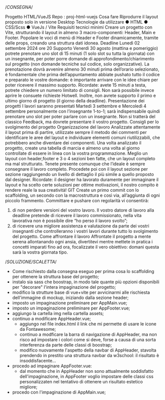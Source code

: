 /*CONSEGNA*/

Progetto HTML/VueJS
 Repo : proj-html-vuejs
 Cosa fare
 Riprodurre il layout proposto solo in versione Desktop
 Tecnologie da utilizzare
 ● HTML
 ● CSS/Scss
 ● VueJs / Vite
 Requisiti tecnici minimi
 Creare un progetto con Vite, strutturando il layout in almeno 3 macro-componenti:
 Header, Main e Footer.
 Popolare le voci di menù di Header e Footer dinamicamente, tramite delle props, creando
 una struttura dati idonea.
 Deadline
 Lunedì 02 settembre 2024 ore 20
 Supporto
 Venerdì 30 agosto (mattina e pomeriggio) potrete prenotare uno slot di 15 minuti (1 solo slot
 su tutta la giornata) con un insegnante, per poter porre domande di
 approfondimento/chiarimento sul progetto (non domande tecniche sul codice, solo
 organizzative).
 La prenotazione dovrà avvenire almeno 30 minuti prima dell’orario selezionato, è
 fondamentale che prima dell’appuntamento abbiate pushato tutto il codice e preparato le
 vostre domande: è importante arrivare con le idee chiare per poter ricevere il massimo
 supporto.
 Ricordate: avete 15 minuti a testa, potrete chiedere un numero limitato di consigli.
 Non sarà possibile invece aprire le consuete richieste Hotwell.
 Inoltre, non avrete supporto il primo e ultimo giorno di progetto (il giorno della
 deadline).
Presentazione dei progetti
 I lavori saranno presentati Martedì 3 settembre e Mercoledì 4 settembre personalmente con
 l’insegnante 1-to-1; sarà indispensabile quindi prenotare uno slot per poter parlare con un
 insegnante.
 Non si tratterà del classico Feedback, ma dovrete presentare il vostro progetto.
 Consigli per lo svolgimento del progetto
 Organizzazione del lavoro
 Analizzate attentamente il layout prima di partire, utilizzate sempre il metodo dei commenti
 per identificare le aree del layout e individuare elementi comuni riutilizzabili, che potrebbero
 anche diventare dei componenti.
 Una volta analizzato il progetto, create una tabella di marcia e almeno una volta al giorno
 controllate di essere in linea con la vostra programmazione.
 Meglio un layout con header,footer e 3 o 4 sezioni ben fatte, che un layout completo ma mal
 strutturato. Tenete presente comunque che l’ideale è sempre consegnare il lavoro completo.
 Procedete poi con il layout sezione per sezione raggiungendo un livello di dettaglio il più
 simile a quello proposto dal designer.
 Ricordate: il designer ha lavorato duramente per immaginare il layout e ha scelto certe
 soluzioni per ottime motivazioni, il nostro compito è rendere reale la sua creatività!
 GIT
 Create un primo commit con lo scaffolding, un secondo con la macrostruttura e così via,
 all’aggiunta di ogni piccolo frammento.
 Committare e pushare con regolarità vi consentirà:
 1. di non perdere versioni del vostro lavoro. Il vostro datore di lavoro alla deadline
 pretende di ricevere il lavoro commissionato, nella vita lavorativa non è possibile dire
 “ho perso il lavoro svolto”;
 2. di ricevere una migliore assistenza e valutazione da parte dei vostri insegnanti che
 controlleranno i vostri lavori durante tutto lo svolgimento del progetto.
 Come affrontare il lavoro
 Affrontate il progetto a mente serena allontanando ogni ansia, divertitevi mentre mettete in
 pratica i concetti imparati fino ad ora, focalizzate il vero obiettivo: domani questa sarà la
 vostra giornata tipo.

/*SOLUZIONE/SCALETTA*/

- Come rischiesto dalla consegna eseguo per prima cosa lo scaffolding per ottenere la struttura base del progetto;
- instalo sia sass che boostrap, in modo tale quante più opzioni disponibili per "decorare" l'intera impaginazione del progetto;
- modifico la strutture base di vue+vite per avvicinarmi alle rischiesta dell'immagine di mockup, iniziando dalla sezione header;
- imposto un impaginazione preliminare per AppMain.vue;
- imposto un impaginazione preliminare per AppFooter.vue;
- aggiungo la cartella img nella cartella assets;
- continuo a modificare AppHeader.vue;
    - aggiungo nel file index.html il link che mi permette di usare le icone da Fontawesome;
    - continuo a modficare la barra di navigazione di AppHeader, ma non risco ad impostare i colori come si deve, forse a causa di una sorta interferenza da parte delle classi di boostrap;
    - modifico nuovamente l'aspetto della navbar di AppHeader, stavolta prendendo in prestito una struttura navbar da w3school: il risultato è insoddisfacente...
- procedo ad impaginare AppFooter.vue:
    - dal momento che in AppHeader non sono attualmente soddisfatto dell'impaginazione, in AppFooter voglio impostare delle classi css personalizzaten nel tentativo di ottenere un risultato estetico migliore;
- procedo con l'impaginazione di AppMain.vue;